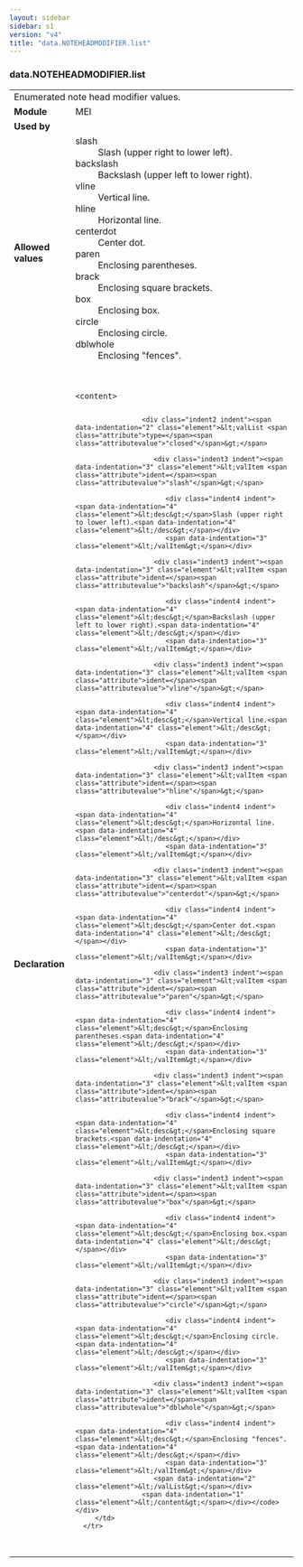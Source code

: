 ```yaml
---
layout: sidebar
sidebar: s1
version: "v4"
title: "data.NOTEHEADMODIFIER.list"
---
```

<div class="macroSpec">
   <h3 id="data.NOTEHEADMODIFIER.list">data.NOTEHEADMODIFIER.list</h3>
   <table class="wovenodd">
      <tr>
         <td colspan="2" class="wovenodd-col2">Enumerated note head modifier values.</td>
      </tr>
      <tr>
         <td class="wovenodd-col1"><strong>Module</strong></td>
         <td class="wovenodd-col2">MEI</td>
      </tr>
      <tr>
         <td class="wovenodd-col1"><strong>Used by</strong></td>
         <td class="wovenodd-col2">
            <div class="parent"></div>
         </td>
      </tr>
      <tr>
         <td class="wovenodd-col1"><strong>Allowed values</strong></td>
         <td class="wovenodd-col2">
            <dl>
               <dt>slash</dt>
               <dd>Slash (upper right to lower left).</dd>
               <dt>backslash</dt>
               <dd>Backslash (upper left to lower right).</dd>
               <dt>vline</dt>
               <dd>Vertical line.</dd>
               <dt>hline</dt>
               <dd>Horizontal line.</dd>
               <dt>centerdot</dt>
               <dd>Center dot.</dd>
               <dt>paren</dt>
               <dd>Enclosing parentheses.</dd>
               <dt>brack</dt>
               <dd>Enclosing square brackets.</dd>
               <dt>box</dt>
               <dd>Enclosing box.</dd>
               <dt>circle</dt>
               <dd>Enclosing circle.</dd>
               <dt>dblwhole</dt>
               <dd>Enclosing "fences".</dd>
            </dl>
         </td>
      </tr>
      <tr>
         <td class="wovenodd-col1"><strong>Declaration</strong></td>
         <td class="wovenodd-col2">
            <div class="code" xml:space="preserve" data-lang="ODD"><code>
                  <div class="indent1 indent"><span data-indentation="1" class="element">&lt;content&gt;</span>
                     
                     <div class="indent2 indent"><span data-indentation="2" class="element">&lt;valList <span class="attribute">type=</span><span class="attributevalue">"closed"</span>&gt;</span>
                        
                        <div class="indent3 indent"><span data-indentation="3" class="element">&lt;valItem <span class="attribute">ident=</span><span class="attributevalue">"slash"</span>&gt;</span>
                           
                           <div class="indent4 indent"><span data-indentation="4" class="element">&lt;desc&gt;</span>Slash (upper right to lower left).<span data-indentation="4" class="element">&lt;/desc&gt;</span></div>
                           <span data-indentation="3" class="element">&lt;/valItem&gt;</span></div>
                        
                        <div class="indent3 indent"><span data-indentation="3" class="element">&lt;valItem <span class="attribute">ident=</span><span class="attributevalue">"backslash"</span>&gt;</span>
                           
                           <div class="indent4 indent"><span data-indentation="4" class="element">&lt;desc&gt;</span>Backslash (upper left to lower right).<span data-indentation="4" class="element">&lt;/desc&gt;</span></div>
                           <span data-indentation="3" class="element">&lt;/valItem&gt;</span></div>
                        
                        <div class="indent3 indent"><span data-indentation="3" class="element">&lt;valItem <span class="attribute">ident=</span><span class="attributevalue">"vline"</span>&gt;</span>
                           
                           <div class="indent4 indent"><span data-indentation="4" class="element">&lt;desc&gt;</span>Vertical line.<span data-indentation="4" class="element">&lt;/desc&gt;</span></div>
                           <span data-indentation="3" class="element">&lt;/valItem&gt;</span></div>
                        
                        <div class="indent3 indent"><span data-indentation="3" class="element">&lt;valItem <span class="attribute">ident=</span><span class="attributevalue">"hline"</span>&gt;</span>
                           
                           <div class="indent4 indent"><span data-indentation="4" class="element">&lt;desc&gt;</span>Horizontal line.<span data-indentation="4" class="element">&lt;/desc&gt;</span></div>
                           <span data-indentation="3" class="element">&lt;/valItem&gt;</span></div>
                        
                        <div class="indent3 indent"><span data-indentation="3" class="element">&lt;valItem <span class="attribute">ident=</span><span class="attributevalue">"centerdot"</span>&gt;</span>
                           
                           <div class="indent4 indent"><span data-indentation="4" class="element">&lt;desc&gt;</span>Center dot.<span data-indentation="4" class="element">&lt;/desc&gt;</span></div>
                           <span data-indentation="3" class="element">&lt;/valItem&gt;</span></div>
                        
                        <div class="indent3 indent"><span data-indentation="3" class="element">&lt;valItem <span class="attribute">ident=</span><span class="attributevalue">"paren"</span>&gt;</span>
                           
                           <div class="indent4 indent"><span data-indentation="4" class="element">&lt;desc&gt;</span>Enclosing parentheses.<span data-indentation="4" class="element">&lt;/desc&gt;</span></div>
                           <span data-indentation="3" class="element">&lt;/valItem&gt;</span></div>
                        
                        <div class="indent3 indent"><span data-indentation="3" class="element">&lt;valItem <span class="attribute">ident=</span><span class="attributevalue">"brack"</span>&gt;</span>
                           
                           <div class="indent4 indent"><span data-indentation="4" class="element">&lt;desc&gt;</span>Enclosing square brackets.<span data-indentation="4" class="element">&lt;/desc&gt;</span></div>
                           <span data-indentation="3" class="element">&lt;/valItem&gt;</span></div>
                        
                        <div class="indent3 indent"><span data-indentation="3" class="element">&lt;valItem <span class="attribute">ident=</span><span class="attributevalue">"box"</span>&gt;</span>
                           
                           <div class="indent4 indent"><span data-indentation="4" class="element">&lt;desc&gt;</span>Enclosing box.<span data-indentation="4" class="element">&lt;/desc&gt;</span></div>
                           <span data-indentation="3" class="element">&lt;/valItem&gt;</span></div>
                        
                        <div class="indent3 indent"><span data-indentation="3" class="element">&lt;valItem <span class="attribute">ident=</span><span class="attributevalue">"circle"</span>&gt;</span>
                           
                           <div class="indent4 indent"><span data-indentation="4" class="element">&lt;desc&gt;</span>Enclosing circle.<span data-indentation="4" class="element">&lt;/desc&gt;</span></div>
                           <span data-indentation="3" class="element">&lt;/valItem&gt;</span></div>
                        
                        <div class="indent3 indent"><span data-indentation="3" class="element">&lt;valItem <span class="attribute">ident=</span><span class="attributevalue">"dblwhole"</span>&gt;</span>
                           
                           <div class="indent4 indent"><span data-indentation="4" class="element">&lt;desc&gt;</span>Enclosing "fences".<span data-indentation="4" class="element">&lt;/desc&gt;</span></div>
                           <span data-indentation="3" class="element">&lt;/valItem&gt;</span></div>
                        <span data-indentation="2" class="element">&lt;/valList&gt;</span></div>
                     <span data-indentation="1" class="element">&lt;/content&gt;</span></div></code></div>
         </td>
      </tr>
   </table>
</div>